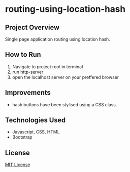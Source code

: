 # routing-using-location-hash

## Project Overview

Single page application routing using location hash. 

## How to Run

1. Navigate to project root in terminal
2. run http-server
3. open the localhost server on your preffered browser

## Improvements 

- hash buttons have been stylised using a CSS class. 

## Technologies Used

- Javascript, CSS, HTML
- Bootstrap 

## License

[MIT License](LICENSE)
